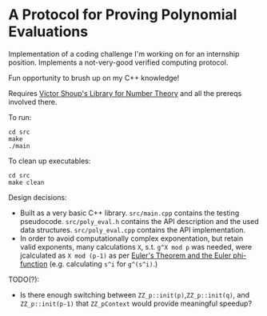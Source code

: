 # A Protocol for Proving Polynomial Evaluations

Implementation of a coding challenge I'm working on for an internship position.
Implements a not-very-good verified computing protocol.

Fun opportunity to brush up on my C++ knowledge! 

Requires [Victor Shoup's Library for Number Theory](https://www.shoup.net/ntl/)
and all the prereqs involved there.

To run:
```
cd src
make
./main
```

To clean up executables:
```
cd src
make clean
```

Design decisions:
- Built as a very basic C++ library. `src/main.cpp` contains the testing
  pseudocode. `src/poly_eval.h` contains the API description and the used data
  structures. `src/poly_eval.cpp` contains the API implementation.
- In order to avoid computationally complex exponentation, but retain valid
  exponents, many calculations `X`, s.t. `g^X mod p` was needed, were
  jcalculated as `X mod (p-1)` as per [Euler's Theorem and the Euler
  phi-function](https://math.stackexchange.com/questions/491576/simplifying-large-exponents-in-modular-arithmetic-like-1007-in-41007-pmod)
  (e.g. calculating `s^i` for `g^(s^i)`.)

TODO(?):
- Is there enough switching between `ZZ_p::init(p)`,`ZZ_p::init(q)`, and
  `ZZ_p::init(p-1)` that `ZZ_pContext` would provide meaningful speedup?

